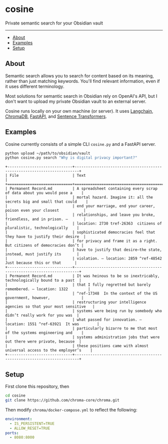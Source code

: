 # cosine
Private semantic search for your Obsidian vault

---

- [About](#about)
- [Examples](#examples)
- [Setup](#setup)


## About
Semantic search allows you to search for content based on its meaning, rather
than just matching keywords. You'll find relevant information, even if it uses
different terminology.

Most solutions for semantic search in Obsidian rely on OpenAI's API, but I
don't want to upload my private Obsidian vault to an external server.

Cosine runs locally on your own machine (or server). It uses [Langchain](https://www.langchain.com/),
[ChromaDB](https://www.trychroma.com/), [FastAPI](https://fastapi.tiangolo.com/),
and [Sentence Transformers](https://www.sbert.net/).


## Examples
Cosine currently consists of a simple CLI `cosine.py` and a FastAPI server.

```bash
python upload ~/path/to/obsidian/vault
python cosine.py search "Why is digital privacy important?"
```

```
+-----------------------------+------------------------------------------------------------------------+
| File                        | Text                                                                   |
+=============================+========================================================================+
| Permanent Record.md         | A spreadsheet containing every scrap of data about you would pose a    |
|                             | mortal hazard. Imagine it: all the secrets big and small that could    |
|                             | end your marriage, end your career, poison even your closest           |
|                             | relationships, and leave you broke, friendless, and in prison. —       |
|                             | location: 2730 tref-26363  citizens of pluralistic, technologically    |
|                             | sophisticated democracies feel that they have to justify their desire  |
|                             | for privacy and frame it as a right. But citizens of democracies don’t |
|                             | have to justify that desire—the state, instead, must justify its       |
|                             | violation. — location: 2859 ^ref-48542  Just because this or that      |
+-----------------------------+------------------------------------------------------------------------+
| Permanent Record.md         | It was heinous to be so inextricably, technologically bound to a past  |
|                             | that I fully regretted but barely remembered. — location: 1322         |
|                             | ^ref-17348  In the context of the US government, however,              |
|                             | restructuring your intelligence agencies so that your most sensitive   |
|                             | systems were being run by somebody who didn’t really work for you was  |
|                             | what passed for innovation. — location: 1551 ^ref-63921  It was        |
|                             | particularly bizarre to me that most of the systems engineering and    |
|                             | systems administration jobs that were out there were private, because  |
|                             | these positions came with almost universal access to the employer’s    |
+-----------------------------+------------------------------------------------------------------------+
```


## Setup
First clone this repository, then

```bash
cd cosine
git clone https://github.com/chroma-core/chroma.git
```

Then modify `chroma/docker-compose.yml` to reflect the following:
```yaml
environment:
  - IS_PERSISTENT=TRUE
  - ALLOW_RESET=TRUE
ports:
  - 8080:8000
```

